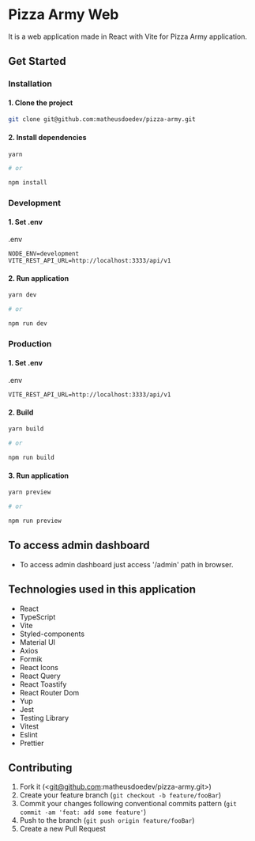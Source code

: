 # Pizza Army Web

It is a web application made in React with Vite for Pizza Army application.

## Get Started

### Installation

#### 1. Clone the project

```sh
git clone git@github.com:matheusdoedev/pizza-army.git
```

#### 2. Install dependencies

```sh
yarn

# or

npm install
```

### Development

#### 1. Set .env

.env

```env
NODE_ENV=development
VITE_REST_API_URL=http://localhost:3333/api/v1
```

#### 2. Run application

```sh
yarn dev

# or

npm run dev
```

### Production

#### 1. Set .env

.env

```env
VITE_REST_API_URL=http://localhost:3333/api/v1
```

#### 2. Build

```sh
yarn build

# or

npm run build
```

#### 3. Run application

```sh
yarn preview

# or

npm run preview
```

## To access admin dashboard

- To access admin dashboard just access '/admin' path in browser.

## Technologies used in this application

- React
- TypeScript
- Vite
- Styled-components
- Material UI
- Axios
- Formik
- React Icons
- React Query
- React Toastify
- React Router Dom
- Yup
- Jest
- Testing Library
- Vitest
- Eslint
- Prettier

## Contributing

1. Fork it (<git@github.com:matheusdoedev/pizza-army.git>)
2. Create your feature branch (`git checkout -b feature/fooBar`)
3. Commit your changes following conventional commits pattern (`git commit -am 'feat: add some feature'`)
4. Push to the branch (`git push origin feature/fooBar`)
5. Create a new Pull Request
